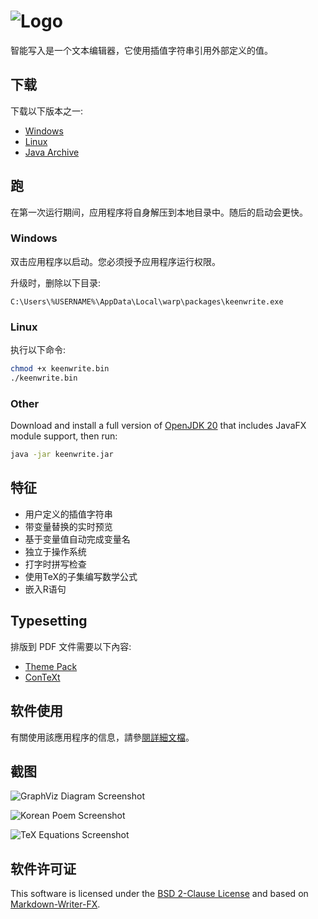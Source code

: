 # ![Logo](docs/images/app-title.zh-CN.png)

智能写入是一个文本编辑器，它使用插值字符串引用外部定义的值。

## 下载

下载以下版本之一:

* [Windows](https://github.com/DaveJarvis/keenwrite/releases/latest/download/keenwrite.exe)
* [Linux](https://github.com/DaveJarvis/keenwrite/releases/latest/download/keenwrite.bin)
* [Java Archive](https://github.com/DaveJarvis/keenwrite/releases/latest/download/keenwrite.jar)

## 跑

在第一次运行期间，应用程序将自身解压到本地目录中。随后的启动会更快。

### Windows

双击应用程序以启动。您必须授予应用程序运行权限。 

升级时，删除以下目录:

    C:\Users\%USERNAME%\AppData\Local\warp\packages\keenwrite.exe

### Linux

执行以下命令:

``` bash
chmod +x keenwrite.bin
./keenwrite.bin
```

### Other

Download and install a full version of [OpenJDK 20](https://bell-sw.com/pages/downloads) that includes JavaFX module support, then run:

``` bash
java -jar keenwrite.jar
```

## 特征

* 用户定义的插值字符串
* 带变量替换的实时预览
* 基于变量值自动完成变量名
* 独立于操作系统
* 打字时拼写检查
* 使用TeX的子集编写数学公式
* 嵌入R语句

## Typesetting

排版到 PDF 文件需要以下內容:

* [Theme Pack](https://github.com/DaveJarvis/keenwrite-themes/releases/latest/download/theme-pack.zip)
* [ConTeXt](https://wiki.contextgarden.net/Installation)

## 软件使用

有關使用該應用程序的信息，請參[閱詳細文檔](docs/README.md)。

## 截图

![GraphViz Diagram Screenshot](docs/images/screenshots/01.png)

![Korean Poem Screenshot](docs/images/screenshots/02.png)

![TeX Equations Screenshot](docs/images/screenshots/03.png)


## 软件许可证

This software is licensed under the [BSD 2-Clause License](LICENSE.md) and
based on [Markdown-Writer-FX](licenses/MARKDOWN-WRITER-FX.md).

